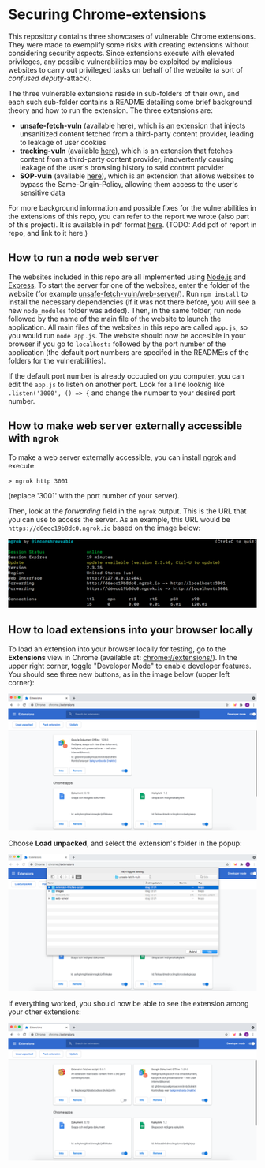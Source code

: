 # Securing Chrome-extensions

This repository contains three showcases of vulnerable Chrome extensions. They were made to exemplify some risks with creating extensions without considering security aspects. Since extensions execute with elevated privileges, any possible vulnerabilities may be exploited by malicious websites to carry out privileged tasks on behalf of the website (a sort of *confused deputy*-attack).

The three vulnerable extensions reside in sub-folders of their own, and each such sub-folder contains a README detailing some brief background theory and how to run the extension. The three extensions are:

* **unsafe-fetch-vuln** (available [here](TODO)), which is an extension that injects unsanitized content fetched from a third-party content provider, leading to leakage of user cookies
* **tracking-vuln** (available [here](TODO)), which is an extension that fetches content from a third-party content provider, inadvertently causing leakage of the user's browsing history to said content provider
* **SOP-vuln** (available [here](TODO)), which is an extension that allows websites to bypass the Same-Origin-Policy, allowing them access to the user's sensitive data

For more background information and possible fixes for the vulnerabilities in the extensions of this repo, you can refer to the report we wrote (also part of this project). It is available in pdf format [here](TODO). (TODO: Add pdf of report in repo, and link to it here.)

## How to run a node web server
The websites included in this repo are all implemented using [Node.js](https://nodejs.org/en/) and [Express](https://expressjs.com/). To start the server for one of the websites, enter the folder of the website (for example [unsafe-fetch-vuln/web-server/](https://github.com/andreaskth/securing-chrome-extensions/tree/main/unsafe-fetch-vuln/web-server)). Run `npm install` to install the necessary dependencies (if it was not there before, you will see a new `node_modules` folder was added). Then, in the same folder, run `node` followed by the name of the main file of the website to launch the application. All main files of the websites in this repo are called `app.js`, so you would run `node app.js`. The website should now be accesible in your browser if you go to `localhost:` followed by the port number of the application (the default port numbers are specifed in the README:s of the folders for the vulnerabilities). 

If the default port number is already occupied on you computer, you can edit the `app.js` to listen on another port. Look for a line looknig like `.listen('3000', () => {` and change the number to your desired port number.

## How to make web server externally accessible with `ngrok`

To make a web server externally accessible, you can install [ngrok](https://ngrok.com/) and execute:

```
> ngrok http 3001
```

(replace '3001' with the port number of your server).

Then, look at the *forwarding* field in the `ngrok` output. This is the URL that you can use to access the server. As an example, this URL would be `https://d6ecc19b8dc0.ngrok.io` based on the image below:

![ngrok output](./images/ngrok.png "ngrok example output")

## How to load extensions into your browser locally

To load an extension into your browser locally for testing, go to the **Extensions** view in Chrome (available at: [chrome://extensions/](chrome://extensions/)). In the upper right corner, toggle "Developer Mode" to enable developer features. You should see three new buttons, as in the image below (upper left corner):

![dev-mode](./images/dev-mode.png "Extensions view, developer mode")

Choose **Load unpacked**, and select the extension's folder in the popup:

![choose-extension](./images/choose-extension.png "Choosing extension in popup")

If everything worked, you should now be able to see the extension among your other extensions:

![after-loading-extension](./images/after-loading-extension.png "Extensions view, after loading local extension")
